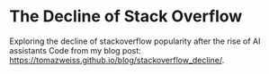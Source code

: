 # The Decline of Stack Overflow
Exploring the decline of stackoverflow popularity after the rise of AI assistants
Code from my blog post: https://tomazweiss.github.io/blog/stackoverflow_decline/.
